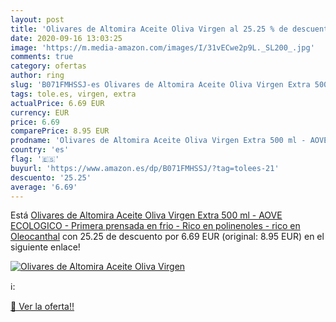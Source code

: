```yaml
---
layout: post
title: 'Olivares de Altomira Aceite Oliva Virgen al 25.25 % de descuento'
date: 2020-09-16 13:03:25
image: 'https://m.media-amazon.com/images/I/31vECwe2p9L._SL200_.jpg'
comments: true
category: ofertas
author: ring
slug: 'B071FMHSSJ-es Olivares de Altomira Aceite Oliva Virgen Extra 500 ml -...'
tags: tole.es, virgen, extra
actualPrice: 6.69 EUR
currency: EUR
price: 6.69
comparePrice: 8.95 EUR
prodname: 'Olivares de Altomira Aceite Oliva Virgen Extra 500 ml - AOVE ECOLOGICO - Primera prensada en frio - Rico en polinenoles - rico en Oleocanthal'
country: 'es'
flag: '🇪🇸'
buyurl: 'https://www.amazon.es/dp/B071FMHSSJ/?tag=tolees-21'
descuento: '25.25'
average: '6.69'
---
```


Está [Olivares de Altomira Aceite Oliva Virgen Extra 500 ml - AOVE ECOLOGICO - Primera prensada en frio - Rico en polinenoles - rico en Oleocanthal](https://www.amazon.es/dp/B071FMHSSJ/?tag=tolees-21) con 25.25 de descuento por 6.69 EUR (original: 8.95 EUR) en el siguiente enlace!

[![Olivares de Altomira Aceite Oliva Virgen](https://m.media-amazon.com/images/I/31vECwe2p9L._SL200_.jpg)](https://www.amazon.es/dp/B071FMHSSJ/?tag=tolees-21)

ℹ️:


[🛒 Ver la oferta!!](https://www.amazon.es/dp/B071FMHSSJ/?tag=tolees-21)
